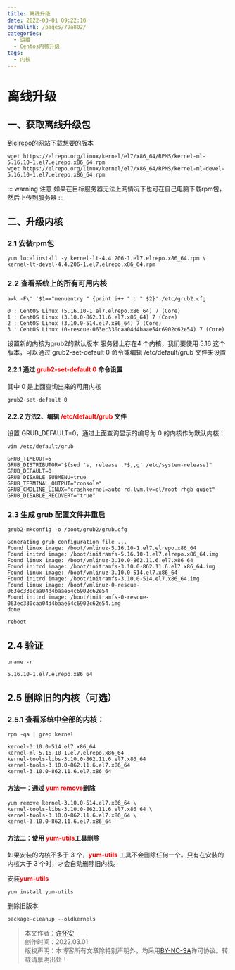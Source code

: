 ```yaml
---
title: 离线升级
date: 2022-03-01 09:22:10
permalink: /pages/79a802/
categories:
  - 运维
  - Centos内核升级
tags:
  - 内核
---
```


# 离线升级

## 一、获取离线升级包
到[elrepo](https://elrepo.org/linux/kernel/el7/x86_64/RPMS/)的网站下载想要的版本
```shell
wget https://elrepo.org/linux/kernel/el7/x86_64/RPMS/kernel-ml-5.16.10-1.el7.elrepo.x86_64.rpm
wget https://elrepo.org/linux/kernel/el7/x86_64/RPMS/kernel-ml-devel-5.16.10-1.el7.elrepo.x86_64.rpm
```
::: warning 注意
如果在目标服务器无法上网情况下也可在自己电脑下载rpm包，然后上传到服务器
:::

## 二、升级内核
### 2.1 安装rpm包
```shell
yum localinstall -y kernel-lt-4.4.206-1.el7.elrepo.x86_64.rpm \
kernel-lt-devel-4.4.206-1.el7.elrepo.x86_64.rpm
```

### 2.2 查看系统上的所有可用内核
```shell
awk -F\' '$1=="menuentry " {print i++ " : " $2}' /etc/grub2.cfg
```
```text
0 : CentOS Linux (5.16.10-1.el7.elrepo.x86_64) 7 (Core)
1 : CentOS Linux (3.10.0-862.11.6.el7.x86_64) 7 (Core)
2 : CentOS Linux (3.10.0-514.el7.x86_64) 7 (Core)
3 : CentOS Linux (0-rescue-063ec330caa04d4baae54c6902c62e54) 7 (Core)
```

设置新的内核为grub2的默认版本
服务器上存在4 个内核，我们要使用 5.16 这个版本，可以通过 grub2-set-default 0 命令或编辑 /etc/default/grub 文件来设置

#### 2.2.1 通过 <font color='red'>**grub2-set-default 0**</font> 命令设置
其中 0 是上面查询出来的可用内核
```shell
grub2-set-default 0
```

#### 2.2.2 方法2、编辑 <font color='red'>**/etc/default/grub**</font> 文件
设置 GRUB_DEFAULT=0，通过上面查询显示的编号为 0 的内核作为默认内核：
```shell
vim /etc/default/grub
```
```text
GRUB_TIMEOUT=5
GRUB_DISTRIBUTOR="$(sed 's, release .*$,,g' /etc/system-release)"
GRUB_DEFAULT=0
GRUB_DISABLE_SUBMENU=true
GRUB_TERMINAL_OUTPUT="console"
GRUB_CMDLINE_LINUX="crashkernel=auto rd.lvm.lv=cl/root rhgb quiet"
GRUB_DISABLE_RECOVERY="true"
```

### 2.3 生成 grub 配置文件并重启
```shell
grub2-mkconfig -o /boot/grub2/grub.cfg
```
```text
Generating grub configuration file ...
Found linux image: /boot/vmlinuz-5.16.10-1.el7.elrepo.x86_64
Found initrd image: /boot/initramfs-5.16.10-1.el7.elrepo.x86_64.img
Found linux image: /boot/vmlinuz-3.10.0-862.11.6.el7.x86_64
Found initrd image: /boot/initramfs-3.10.0-862.11.6.el7.x86_64.img
Found linux image: /boot/vmlinuz-3.10.0-514.el7.x86_64
Found initrd image: /boot/initramfs-3.10.0-514.el7.x86_64.img
Found linux image: /boot/vmlinuz-0-rescue-063ec330caa04d4baae54c6902c62e54
Found initrd image: /boot/initramfs-0-rescue-063ec330caa04d4baae54c6902c62e54.img
done
```
```shell
reboot
```

## 2.4 验证
```shell
uname -r
```
```text
5.16.10-1.el7.elrepo.x86_64
```

## 2.5 删除旧的内核（可选）

### 2.5.1 查看系统中全部的内核：
```shell
rpm -qa | grep kernel
```
```text
kernel-3.10.0-514.el7.x86_64
kernel-ml-5.16.10-1.el7.elrepo.x86_64
kernel-tools-libs-3.10.0-862.11.6.el7.x86_64
kernel-tools-3.10.0-862.11.6.el7.x86_64
kernel-3.10.0-862.11.6.el7.x86_64
```

#### 方法一：通过 <font color='red'>**yum remove**</font>删除
```shell
yum remove kernel-3.10.0-514.el7.x86_64 \
kernel-tools-libs-3.10.0-862.11.6.el7.x86_64 \
kernel-tools-3.10.0-862.11.6.el7.x86_64 \
kernel-3.10.0-862.11.6.el7.x86_64
```

#### 方法二：使用 <font color='red'>**yum-utils**</font>工具删除
如果安装的内核不多于 3 个，<font color='red'>**yum-utils**</font> 工具不会删除任何一个。只有在安装的内核大于 3 个时，才会自动删除旧内核。

安装<font color='red'>**yum-utils**</font>
```shell
yum install yum-utils
```

删除旧版本
```shell
package-cleanup --oldkernels
```

>本文作者：[许怀安](https://dbsecurity.com.cn/)
><br/>创作时间：2022.03.01
><br/>版权声明：本博客所有文章除特别声明外，均采用[BY-NC-SA](https://creativecommons.org/licenses/by-nc-sa/4.0/deed.zh)许可协议。转载请禀明出处！
